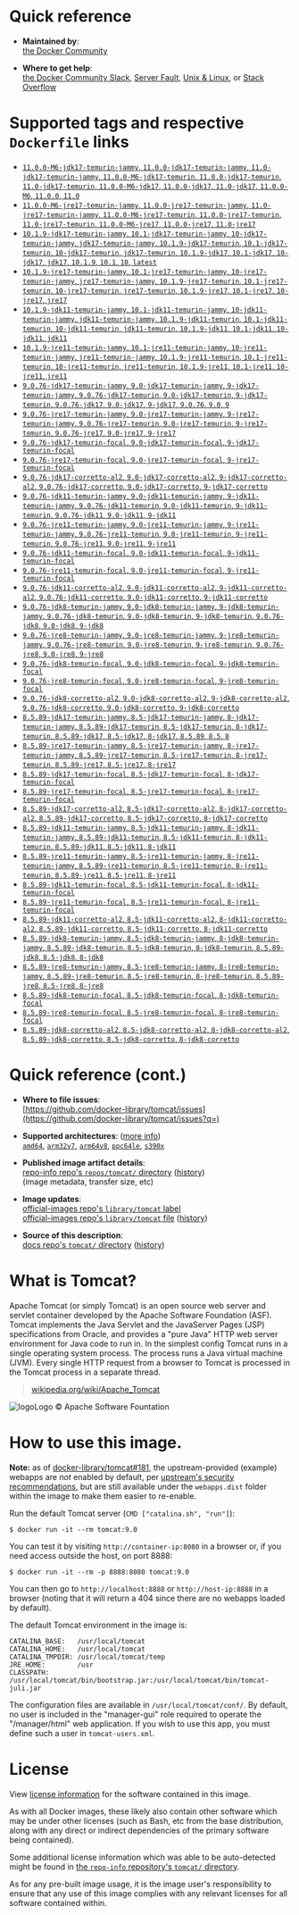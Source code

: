 <!--

********************************************************************************

WARNING:

    DO NOT EDIT "tomcat/README.md"

    IT IS AUTO-GENERATED

    (from the other files in "tomcat/" combined with a set of templates)

********************************************************************************

-->

# Quick reference

-	**Maintained by**:  
	[the Docker Community](https://github.com/docker-library/tomcat)

-	**Where to get help**:  
	[the Docker Community Slack](https://dockr.ly/comm-slack), [Server Fault](https://serverfault.com/help/on-topic), [Unix & Linux](https://unix.stackexchange.com/help/on-topic), or [Stack Overflow](https://stackoverflow.com/help/on-topic)

# Supported tags and respective `Dockerfile` links

-	[`11.0.0-M6-jdk17-temurin-jammy`, `11.0.0-jdk17-temurin-jammy`, `11.0-jdk17-temurin-jammy`, `11.0.0-M6-jdk17-temurin`, `11.0.0-jdk17-temurin`, `11.0-jdk17-temurin`, `11.0.0-M6-jdk17`, `11.0.0-jdk17`, `11.0-jdk17`, `11.0.0-M6`, `11.0.0`, `11.0`](https://github.com/docker-library/tomcat/blob/67e71978df0c16df45ab4364a10d9239fc7869d3/11.0/jdk17/temurin-jammy/Dockerfile)
-	[`11.0.0-M6-jre17-temurin-jammy`, `11.0.0-jre17-temurin-jammy`, `11.0-jre17-temurin-jammy`, `11.0.0-M6-jre17-temurin`, `11.0.0-jre17-temurin`, `11.0-jre17-temurin`, `11.0.0-M6-jre17`, `11.0.0-jre17`, `11.0-jre17`](https://github.com/docker-library/tomcat/blob/67e71978df0c16df45ab4364a10d9239fc7869d3/11.0/jre17/temurin-jammy/Dockerfile)
-	[`10.1.9-jdk17-temurin-jammy`, `10.1-jdk17-temurin-jammy`, `10-jdk17-temurin-jammy`, `jdk17-temurin-jammy`, `10.1.9-jdk17-temurin`, `10.1-jdk17-temurin`, `10-jdk17-temurin`, `jdk17-temurin`, `10.1.9-jdk17`, `10.1-jdk17`, `10-jdk17`, `jdk17`, `10.1.9`, `10.1`, `10`, `latest`](https://github.com/docker-library/tomcat/blob/1c403acaae52186b5880201c652a49645fd00a23/10.1/jdk17/temurin-jammy/Dockerfile)
-	[`10.1.9-jre17-temurin-jammy`, `10.1-jre17-temurin-jammy`, `10-jre17-temurin-jammy`, `jre17-temurin-jammy`, `10.1.9-jre17-temurin`, `10.1-jre17-temurin`, `10-jre17-temurin`, `jre17-temurin`, `10.1.9-jre17`, `10.1-jre17`, `10-jre17`, `jre17`](https://github.com/docker-library/tomcat/blob/1c403acaae52186b5880201c652a49645fd00a23/10.1/jre17/temurin-jammy/Dockerfile)
-	[`10.1.9-jdk11-temurin-jammy`, `10.1-jdk11-temurin-jammy`, `10-jdk11-temurin-jammy`, `jdk11-temurin-jammy`, `10.1.9-jdk11-temurin`, `10.1-jdk11-temurin`, `10-jdk11-temurin`, `jdk11-temurin`, `10.1.9-jdk11`, `10.1-jdk11`, `10-jdk11`, `jdk11`](https://github.com/docker-library/tomcat/blob/1c403acaae52186b5880201c652a49645fd00a23/10.1/jdk11/temurin-jammy/Dockerfile)
-	[`10.1.9-jre11-temurin-jammy`, `10.1-jre11-temurin-jammy`, `10-jre11-temurin-jammy`, `jre11-temurin-jammy`, `10.1.9-jre11-temurin`, `10.1-jre11-temurin`, `10-jre11-temurin`, `jre11-temurin`, `10.1.9-jre11`, `10.1-jre11`, `10-jre11`, `jre11`](https://github.com/docker-library/tomcat/blob/1c403acaae52186b5880201c652a49645fd00a23/10.1/jre11/temurin-jammy/Dockerfile)
-	[`9.0.76-jdk17-temurin-jammy`, `9.0-jdk17-temurin-jammy`, `9-jdk17-temurin-jammy`, `9.0.76-jdk17-temurin`, `9.0-jdk17-temurin`, `9-jdk17-temurin`, `9.0.76-jdk17`, `9.0-jdk17`, `9-jdk17`, `9.0.76`, `9.0`, `9`](https://github.com/docker-library/tomcat/blob/1c6875e85a440757bf983b3beb6234f23cc06e8c/9.0/jdk17/temurin-jammy/Dockerfile)
-	[`9.0.76-jre17-temurin-jammy`, `9.0-jre17-temurin-jammy`, `9-jre17-temurin-jammy`, `9.0.76-jre17-temurin`, `9.0-jre17-temurin`, `9-jre17-temurin`, `9.0.76-jre17`, `9.0-jre17`, `9-jre17`](https://github.com/docker-library/tomcat/blob/1c6875e85a440757bf983b3beb6234f23cc06e8c/9.0/jre17/temurin-jammy/Dockerfile)
-	[`9.0.76-jdk17-temurin-focal`, `9.0-jdk17-temurin-focal`, `9-jdk17-temurin-focal`](https://github.com/docker-library/tomcat/blob/1c6875e85a440757bf983b3beb6234f23cc06e8c/9.0/jdk17/temurin-focal/Dockerfile)
-	[`9.0.76-jre17-temurin-focal`, `9.0-jre17-temurin-focal`, `9-jre17-temurin-focal`](https://github.com/docker-library/tomcat/blob/1c6875e85a440757bf983b3beb6234f23cc06e8c/9.0/jre17/temurin-focal/Dockerfile)
-	[`9.0.76-jdk17-corretto-al2`, `9.0-jdk17-corretto-al2`, `9-jdk17-corretto-al2`, `9.0.76-jdk17-corretto`, `9.0-jdk17-corretto`, `9-jdk17-corretto`](https://github.com/docker-library/tomcat/blob/1c6875e85a440757bf983b3beb6234f23cc06e8c/9.0/jdk17/corretto-al2/Dockerfile)
-	[`9.0.76-jdk11-temurin-jammy`, `9.0-jdk11-temurin-jammy`, `9-jdk11-temurin-jammy`, `9.0.76-jdk11-temurin`, `9.0-jdk11-temurin`, `9-jdk11-temurin`, `9.0.76-jdk11`, `9.0-jdk11`, `9-jdk11`](https://github.com/docker-library/tomcat/blob/1c6875e85a440757bf983b3beb6234f23cc06e8c/9.0/jdk11/temurin-jammy/Dockerfile)
-	[`9.0.76-jre11-temurin-jammy`, `9.0-jre11-temurin-jammy`, `9-jre11-temurin-jammy`, `9.0.76-jre11-temurin`, `9.0-jre11-temurin`, `9-jre11-temurin`, `9.0.76-jre11`, `9.0-jre11`, `9-jre11`](https://github.com/docker-library/tomcat/blob/1c6875e85a440757bf983b3beb6234f23cc06e8c/9.0/jre11/temurin-jammy/Dockerfile)
-	[`9.0.76-jdk11-temurin-focal`, `9.0-jdk11-temurin-focal`, `9-jdk11-temurin-focal`](https://github.com/docker-library/tomcat/blob/1c6875e85a440757bf983b3beb6234f23cc06e8c/9.0/jdk11/temurin-focal/Dockerfile)
-	[`9.0.76-jre11-temurin-focal`, `9.0-jre11-temurin-focal`, `9-jre11-temurin-focal`](https://github.com/docker-library/tomcat/blob/1c6875e85a440757bf983b3beb6234f23cc06e8c/9.0/jre11/temurin-focal/Dockerfile)
-	[`9.0.76-jdk11-corretto-al2`, `9.0-jdk11-corretto-al2`, `9-jdk11-corretto-al2`, `9.0.76-jdk11-corretto`, `9.0-jdk11-corretto`, `9-jdk11-corretto`](https://github.com/docker-library/tomcat/blob/1c6875e85a440757bf983b3beb6234f23cc06e8c/9.0/jdk11/corretto-al2/Dockerfile)
-	[`9.0.76-jdk8-temurin-jammy`, `9.0-jdk8-temurin-jammy`, `9-jdk8-temurin-jammy`, `9.0.76-jdk8-temurin`, `9.0-jdk8-temurin`, `9-jdk8-temurin`, `9.0.76-jdk8`, `9.0-jdk8`, `9-jdk8`](https://github.com/docker-library/tomcat/blob/1c6875e85a440757bf983b3beb6234f23cc06e8c/9.0/jdk8/temurin-jammy/Dockerfile)
-	[`9.0.76-jre8-temurin-jammy`, `9.0-jre8-temurin-jammy`, `9-jre8-temurin-jammy`, `9.0.76-jre8-temurin`, `9.0-jre8-temurin`, `9-jre8-temurin`, `9.0.76-jre8`, `9.0-jre8`, `9-jre8`](https://github.com/docker-library/tomcat/blob/1c6875e85a440757bf983b3beb6234f23cc06e8c/9.0/jre8/temurin-jammy/Dockerfile)
-	[`9.0.76-jdk8-temurin-focal`, `9.0-jdk8-temurin-focal`, `9-jdk8-temurin-focal`](https://github.com/docker-library/tomcat/blob/1c6875e85a440757bf983b3beb6234f23cc06e8c/9.0/jdk8/temurin-focal/Dockerfile)
-	[`9.0.76-jre8-temurin-focal`, `9.0-jre8-temurin-focal`, `9-jre8-temurin-focal`](https://github.com/docker-library/tomcat/blob/1c6875e85a440757bf983b3beb6234f23cc06e8c/9.0/jre8/temurin-focal/Dockerfile)
-	[`9.0.76-jdk8-corretto-al2`, `9.0-jdk8-corretto-al2`, `9-jdk8-corretto-al2`, `9.0.76-jdk8-corretto`, `9.0-jdk8-corretto`, `9-jdk8-corretto`](https://github.com/docker-library/tomcat/blob/1c6875e85a440757bf983b3beb6234f23cc06e8c/9.0/jdk8/corretto-al2/Dockerfile)
-	[`8.5.89-jdk17-temurin-jammy`, `8.5-jdk17-temurin-jammy`, `8-jdk17-temurin-jammy`, `8.5.89-jdk17-temurin`, `8.5-jdk17-temurin`, `8-jdk17-temurin`, `8.5.89-jdk17`, `8.5-jdk17`, `8-jdk17`, `8.5.89`, `8.5`, `8`](https://github.com/docker-library/tomcat/blob/56238140d77dfa27f93091baf0a94eb0e2d3b37d/8.5/jdk17/temurin-jammy/Dockerfile)
-	[`8.5.89-jre17-temurin-jammy`, `8.5-jre17-temurin-jammy`, `8-jre17-temurin-jammy`, `8.5.89-jre17-temurin`, `8.5-jre17-temurin`, `8-jre17-temurin`, `8.5.89-jre17`, `8.5-jre17`, `8-jre17`](https://github.com/docker-library/tomcat/blob/56238140d77dfa27f93091baf0a94eb0e2d3b37d/8.5/jre17/temurin-jammy/Dockerfile)
-	[`8.5.89-jdk17-temurin-focal`, `8.5-jdk17-temurin-focal`, `8-jdk17-temurin-focal`](https://github.com/docker-library/tomcat/blob/56238140d77dfa27f93091baf0a94eb0e2d3b37d/8.5/jdk17/temurin-focal/Dockerfile)
-	[`8.5.89-jre17-temurin-focal`, `8.5-jre17-temurin-focal`, `8-jre17-temurin-focal`](https://github.com/docker-library/tomcat/blob/56238140d77dfa27f93091baf0a94eb0e2d3b37d/8.5/jre17/temurin-focal/Dockerfile)
-	[`8.5.89-jdk17-corretto-al2`, `8.5-jdk17-corretto-al2`, `8-jdk17-corretto-al2`, `8.5.89-jdk17-corretto`, `8.5-jdk17-corretto`, `8-jdk17-corretto`](https://github.com/docker-library/tomcat/blob/56238140d77dfa27f93091baf0a94eb0e2d3b37d/8.5/jdk17/corretto-al2/Dockerfile)
-	[`8.5.89-jdk11-temurin-jammy`, `8.5-jdk11-temurin-jammy`, `8-jdk11-temurin-jammy`, `8.5.89-jdk11-temurin`, `8.5-jdk11-temurin`, `8-jdk11-temurin`, `8.5.89-jdk11`, `8.5-jdk11`, `8-jdk11`](https://github.com/docker-library/tomcat/blob/56238140d77dfa27f93091baf0a94eb0e2d3b37d/8.5/jdk11/temurin-jammy/Dockerfile)
-	[`8.5.89-jre11-temurin-jammy`, `8.5-jre11-temurin-jammy`, `8-jre11-temurin-jammy`, `8.5.89-jre11-temurin`, `8.5-jre11-temurin`, `8-jre11-temurin`, `8.5.89-jre11`, `8.5-jre11`, `8-jre11`](https://github.com/docker-library/tomcat/blob/56238140d77dfa27f93091baf0a94eb0e2d3b37d/8.5/jre11/temurin-jammy/Dockerfile)
-	[`8.5.89-jdk11-temurin-focal`, `8.5-jdk11-temurin-focal`, `8-jdk11-temurin-focal`](https://github.com/docker-library/tomcat/blob/56238140d77dfa27f93091baf0a94eb0e2d3b37d/8.5/jdk11/temurin-focal/Dockerfile)
-	[`8.5.89-jre11-temurin-focal`, `8.5-jre11-temurin-focal`, `8-jre11-temurin-focal`](https://github.com/docker-library/tomcat/blob/56238140d77dfa27f93091baf0a94eb0e2d3b37d/8.5/jre11/temurin-focal/Dockerfile)
-	[`8.5.89-jdk11-corretto-al2`, `8.5-jdk11-corretto-al2`, `8-jdk11-corretto-al2`, `8.5.89-jdk11-corretto`, `8.5-jdk11-corretto`, `8-jdk11-corretto`](https://github.com/docker-library/tomcat/blob/56238140d77dfa27f93091baf0a94eb0e2d3b37d/8.5/jdk11/corretto-al2/Dockerfile)
-	[`8.5.89-jdk8-temurin-jammy`, `8.5-jdk8-temurin-jammy`, `8-jdk8-temurin-jammy`, `8.5.89-jdk8-temurin`, `8.5-jdk8-temurin`, `8-jdk8-temurin`, `8.5.89-jdk8`, `8.5-jdk8`, `8-jdk8`](https://github.com/docker-library/tomcat/blob/56238140d77dfa27f93091baf0a94eb0e2d3b37d/8.5/jdk8/temurin-jammy/Dockerfile)
-	[`8.5.89-jre8-temurin-jammy`, `8.5-jre8-temurin-jammy`, `8-jre8-temurin-jammy`, `8.5.89-jre8-temurin`, `8.5-jre8-temurin`, `8-jre8-temurin`, `8.5.89-jre8`, `8.5-jre8`, `8-jre8`](https://github.com/docker-library/tomcat/blob/56238140d77dfa27f93091baf0a94eb0e2d3b37d/8.5/jre8/temurin-jammy/Dockerfile)
-	[`8.5.89-jdk8-temurin-focal`, `8.5-jdk8-temurin-focal`, `8-jdk8-temurin-focal`](https://github.com/docker-library/tomcat/blob/56238140d77dfa27f93091baf0a94eb0e2d3b37d/8.5/jdk8/temurin-focal/Dockerfile)
-	[`8.5.89-jre8-temurin-focal`, `8.5-jre8-temurin-focal`, `8-jre8-temurin-focal`](https://github.com/docker-library/tomcat/blob/56238140d77dfa27f93091baf0a94eb0e2d3b37d/8.5/jre8/temurin-focal/Dockerfile)
-	[`8.5.89-jdk8-corretto-al2`, `8.5-jdk8-corretto-al2`, `8-jdk8-corretto-al2`, `8.5.89-jdk8-corretto`, `8.5-jdk8-corretto`, `8-jdk8-corretto`](https://github.com/docker-library/tomcat/blob/56238140d77dfa27f93091baf0a94eb0e2d3b37d/8.5/jdk8/corretto-al2/Dockerfile)

# Quick reference (cont.)

-	**Where to file issues**:  
	[https://github.com/docker-library/tomcat/issues](https://github.com/docker-library/tomcat/issues?q=)

-	**Supported architectures**: ([more info](https://github.com/docker-library/official-images#architectures-other-than-amd64))  
	[`amd64`](https://hub.docker.com/r/amd64/tomcat/), [`arm32v7`](https://hub.docker.com/r/arm32v7/tomcat/), [`arm64v8`](https://hub.docker.com/r/arm64v8/tomcat/), [`ppc64le`](https://hub.docker.com/r/ppc64le/tomcat/), [`s390x`](https://hub.docker.com/r/s390x/tomcat/)

-	**Published image artifact details**:  
	[repo-info repo's `repos/tomcat/` directory](https://github.com/docker-library/repo-info/blob/master/repos/tomcat) ([history](https://github.com/docker-library/repo-info/commits/master/repos/tomcat))  
	(image metadata, transfer size, etc)

-	**Image updates**:  
	[official-images repo's `library/tomcat` label](https://github.com/docker-library/official-images/issues?q=label%3Alibrary%2Ftomcat)  
	[official-images repo's `library/tomcat` file](https://github.com/docker-library/official-images/blob/master/library/tomcat) ([history](https://github.com/docker-library/official-images/commits/master/library/tomcat))

-	**Source of this description**:  
	[docs repo's `tomcat/` directory](https://github.com/docker-library/docs/tree/master/tomcat) ([history](https://github.com/docker-library/docs/commits/master/tomcat))

# What is Tomcat?

Apache Tomcat (or simply Tomcat) is an open source web server and servlet container developed by the Apache Software Foundation (ASF). Tomcat implements the Java Servlet and the JavaServer Pages (JSP) specifications from Oracle, and provides a "pure Java" HTTP web server environment for Java code to run in. In the simplest config Tomcat runs in a single operating system process. The process runs a Java virtual machine (JVM). Every single HTTP request from a browser to Tomcat is processed in the Tomcat process in a separate thread.

> [wikipedia.org/wiki/Apache_Tomcat](https://en.wikipedia.org/wiki/Apache_Tomcat)

![logo](https://raw.githubusercontent.com/docker-library/docs/8e31eb93a02d504d0cfe1da435aa31b377fc627d/tomcat/logo.png)Logo &copy; Apache Software Fountation

# How to use this image.

**Note:** as of [docker-library/tomcat#181](https://github.com/docker-library/tomcat/pull/181), the upstream-provided (example) webapps are *not* enabled by default, per [upstream's security recommendations](https://tomcat.apache.org/tomcat-9.0-doc/security-howto.html#Default_web_applications), but are still available under the `webapps.dist` folder within the image to make them easier to re-enable.

Run the default Tomcat server (`CMD ["catalina.sh", "run"]`):

```console
$ docker run -it --rm tomcat:9.0
```

You can test it by visiting `http://container-ip:8080` in a browser or, if you need access outside the host, on port 8888:

```console
$ docker run -it --rm -p 8888:8080 tomcat:9.0
```

You can then go to `http://localhost:8888` or `http://host-ip:8888` in a browser (noting that it will return a 404 since there are no webapps loaded by default).

The default Tomcat environment in the image is:

	CATALINA_BASE:   /usr/local/tomcat
	CATALINA_HOME:   /usr/local/tomcat
	CATALINA_TMPDIR: /usr/local/tomcat/temp
	JRE_HOME:        /usr
	CLASSPATH:       /usr/local/tomcat/bin/bootstrap.jar:/usr/local/tomcat/bin/tomcat-juli.jar

The configuration files are available in `/usr/local/tomcat/conf/`. By default, no user is included in the "manager-gui" role required to operate the "/manager/html" web application. If you wish to use this app, you must define such a user in `tomcat-users.xml`.

# License

View [license information](https://www.apache.org/licenses/LICENSE-2.0) for the software contained in this image.

As with all Docker images, these likely also contain other software which may be under other licenses (such as Bash, etc from the base distribution, along with any direct or indirect dependencies of the primary software being contained).

Some additional license information which was able to be auto-detected might be found in [the `repo-info` repository's `tomcat/` directory](https://github.com/docker-library/repo-info/tree/master/repos/tomcat).

As for any pre-built image usage, it is the image user's responsibility to ensure that any use of this image complies with any relevant licenses for all software contained within.
